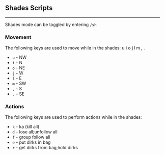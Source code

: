 ## Shades Scripts
---
Shades mode can be toggled by entering `/sh`

### Movement
The following keys are used to move while in the shades: u i o j l m , .
- `u` - NW
- `i` - N
- `o` - NE
- `j` - W
- `l` - E
- `m` - SW
- `,` - S
- `.` - SE

### Actions
The following keys are used to perform actions while in the shades:

- `k` - ka (kill all)
- `d` - lose all;unfollow all
- `f` - group follow all 
- `e` - put dirks in bag
- `r` - get dirks from bag;hold dirks
